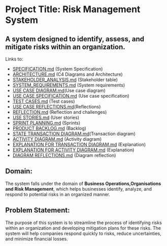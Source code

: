 # Project Title: Risk Management System

## A system designed to identify, assess, and mitigate risks within an organization.
Links to:
- [SPECIFICATION.md](https://github.com/Ongeziwe-Qwayede-01/Risk-Management-System/blob/main/SPECIFICATION.md) (System Specification)
- [ARCHITECTURE.md](https://github.com/Ongeziwe-Qwayede-01/Risk-Management-System/blob/main/ARCHITECTURE.md) (C4 Diagrams and Architecture)
- [STAKEHOLDER_ANALYSIS.md](https://github.com/Ongeziwe-Qwayede-01/Risk-Management-System/blob/main/STAKEHOLDER_ANALYSIS.md) (Stakeholder table)
- [SYSTEM_REQUIREMENTS.md](https://github.com/Ongeziwe-Qwayede-01/Risk-Management-System/blob/main/SYSTEM_REQUIREMENTS.md) (System requirements)
- [USE CASE DIAGRAM.md](https://github.com/Ongeziwe-Qwayede-01/Risk-Management-System/blob/main/Ass%5B5%5D/Use_case_diagram.md)(Use case diagram)
- [USE CASE SPECIFICATION.md](https://github.com/Ongeziwe-Qwayede-01/Risk-Management-System/blob/main/Ass%5B5%5D/Use%20_case_specification.md) (Use case specification)
- [TEST CASES.md](https://github.com/Ongeziwe-Qwayede-01/Risk-Management-System/blob/main/Ass%5B5%5D/Test_cases.md) (Test cases)
- [USE CASE REFLECTIONS.md](https://github.com/Ongeziwe-Qwayede-01/Risk-Management-System/blob/main/Ass%5B5%5D/Reflection.md)(Reflections)
- [REFLECTION.md](https://github.com/Ongeziwe-Qwayede-01/Risk-Management-System/blob/main/REFLECTION.md) (Reflection and challenges)
- [USE STORIES.md](https://github.com/Ongeziwe-Qwayede-01/Risk-Management-System/blob/main/Ass%5B6%5D/User_Stories.md) (User stories)
- [SPRINT PLANNING.md](https://github.com/Ongeziwe-Qwayede-01/Risk-Management-System/blob/main/Ass%5B6%5D/Sprint%20Planning.md) (Sprints)
- [PRODUCT BACKLOG.md](https://github.com/Ongeziwe-Qwayede-01/Risk-Management-System/blob/main/Ass%5B6%5D/Product%20Backlog.md) (Backlog)
- [STATE TRANSACTION DIAGRAM.md](https://github.com/Ongeziwe-Qwayede-01/Risk-Management-System/blob/main/Ass%5B8%5D/Transaction_Diagram_Explanation.md)(Transaction diagram)
- [ACTIVITY DIAGRAM.md](https://github.com/Ongeziwe-Qwayede-01/Risk-Management-System/blob/main/Ass%5B6%5D/Product%20Backlog.md) (Activity diagram)
- [EXPLANATION FOR TRANSACTION DIAGRAM.md](https://github.com/Ongeziwe-Qwayede-01/Risk-Management-System/blob/main/Ass%5B6%5D/Product%20Backlog.md) (Explanation)
- [EXPLANATION FOR  ACTIVITY DIAGRAM.md](https://github.com/Ongeziwe-Qwayede-01/Risk-Management-System/blob/main/Ass%5B6%5D/Product%20Backlog.md) (Explanation)
- [DIAGRAM REFLECTIONS.md](https://github.com/Ongeziwe-Qwayede-01/Risk-Management-System/blob/main/Ass%5B6%5D/Product%20Backlog.md) (Diagram reflection)

## Domain: 
The system falls under the domain of **Business Operations,Organisations and Risk Management**, which helps businesses identify, analyze, and respond to potential risks in an organized manner.

## Problem Statement: 
The purpose of this system is to streamline the process of identifying risks within an organization and developing mitigation plans for these risks. The system will help companies respond quickly to risks, reduce uncertainties, and minimize financial losses.

